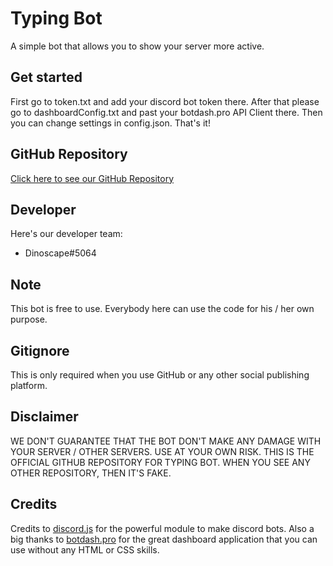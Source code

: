 # Typing Bot
A simple bot that allows you to show your server more active.

## Get started
First go to token.txt and add your discord bot token there. After that please go to dashboardConfig.txt and past your botdash.pro API Client there. Then you can change settings in config.json. That's it!

## GitHub Repository
[Click here to see our GitHub Repository](https://github.com/DinoscapeProgramming/typing-bot)

## Developer
Here's our developer team:
* Dinoscape#5064

## Note
This bot is free to use. Everybody here can use the code for his / her own purpose.

## Gitignore
This is only required when you use GitHub or any other social publishing platform.

## Disclaimer
WE DON'T GUARANTEE THAT THE BOT DON'T MAKE ANY DAMAGE WITH YOUR SERVER / OTHER SERVERS. USE AT YOUR OWN RISK. THIS IS THE OFFICIAL GITHUB REPOSITORY FOR TYPING BOT. WHEN YOU SEE ANY OTHER REPOSITORY, THEN IT'S FAKE.

## Credits
Credits to [discord.js](https://discord.js.org) for the powerful module to make discord bots. Also a big thanks to [botdash.pro](https://botdash.pro) for the great dashboard application that you can use without any HTML or CSS skills.

